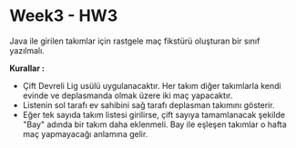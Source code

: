 # Week3 - HW3
Java ile girilen takımlar için rastgele maç fikstürü oluşturan bir sınıf yazılmalı.

 **Kurallar :**

- Çift Devreli Lig usülü uygulanacaktır. Her takım diğer takımlarla kendi evinde ve deplasmanda olmak üzere iki maç yapacaktır. 
- Listenin sol tarafı ev sahibini sağ tarafı deplasman takımını gösterir.
- Eğer tek sayıda takım listesi girilirse, çift sayıya tamamlanacak şekilde "Bay" adında bir takım daha eklenmeli. Bay ile eşleşen takımlar o hafta maç yapmayacağı anlamına gelir.

